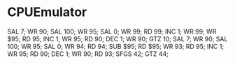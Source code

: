 # CPUEmulator
SAL 7;
WR 90;
SAL 100;
WR 95;
SAL 0;
WR 99;
RD 99;
INC 1;
WR 99;
WR $95;
RD 95;
INC 1;
WR 95;
RD 90;
DEC 1;
WR 90;
GTZ 10;
SAL 7;
WR 90;
SAL 100;
WR 95;
SAL 0;
WR 94;
RD 94;
SUB $95;
RD $95;
WR 93;
RD 95;
INC 1;
WR 95;
RD 90;
DEC 1;
WR 90;
RD 93;
SFGS 42;
GTZ 44;
